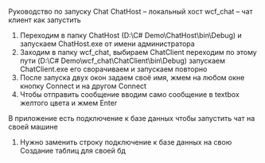 Руководство по запуску Chat
ChatHost – локальный хост
wcf_chat – чат клиент
как запустить 
1.	Переходим в папку ChatHost (D:\C# Demo\ChatHost\bin\Debug) и запускаем ChatHost.exe от имени администратора 
2.	Заходим в папку wcf_chat, выбираем ChatClient переходим по этому пути (D:\C# Demo\wcf_chat\ChatClient\bin\Debug) запускаем ChatClient.exe его сворачиваем и запускаем повторно 
3.	После запуска двух окон задаем своё имя, жмем на любом окне кнопку Connect и на другом Connect 
4.	Чтобы отправить сообщение вводим само сообщение в textbox желтого цвета и жмем Enter

В приложение есть подключение к базе данных чтобы запустить чат на своей машине  
1.	Нужно заменить строку подключение к базе данных на свою
Создание таблиц для своей бд 
 


